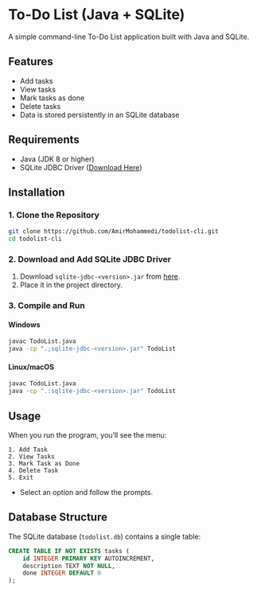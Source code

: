 # To-Do List (Java + SQLite)

A simple command-line To-Do List application built with Java and SQLite.

## Features
- Add tasks
- View tasks
- Mark tasks as done
- Delete tasks
- Data is stored persistently in an SQLite database

## Requirements
- Java (JDK 8 or higher)
- SQLite JDBC Driver ([Download Here](https://github.com/xerial/sqlite-jdbc/releases))

## Installation
### 1. Clone the Repository
```sh
git clone https://github.com/AmirMohammedi/todolist-cli.git
cd todolist-cli
```

### 2. Download and Add SQLite JDBC Driver
1. Download `sqlite-jdbc-<version>.jar` from [here](https://github.com/xerial/sqlite-jdbc/releases).
2. Place it in the project directory.

### 3. Compile and Run
#### **Windows**
```sh
javac TodoList.java
java -cp ".;sqlite-jdbc-<version>.jar" TodoList
```
#### **Linux/macOS**
```sh
javac TodoList.java
java -cp ".:sqlite-jdbc-<version>.jar" TodoList
```

## Usage
When you run the program, you’ll see the menu:
```
1. Add Task
2. View Tasks
3. Mark Task as Done
4. Delete Task
5. Exit
```
- Select an option and follow the prompts.

## Database Structure
The SQLite database (`todolist.db`) contains a single table:
```sql
CREATE TABLE IF NOT EXISTS tasks (
    id INTEGER PRIMARY KEY AUTOINCREMENT,
    description TEXT NOT NULL,
    done INTEGER DEFAULT 0
);
```



